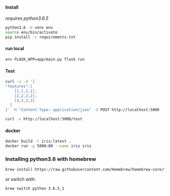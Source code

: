 #### Install

*requires python3.6.5*
```sh
python3.6 -m venv env
source env/bin/activate
pip install -r requirements.txt
```

#### run local

```sh
env FLASK_APP=app/main.py flask run
```

#### Test

```sh
curl -v -d '{
"features":[
    [1,1,1,1],
    [2,2,2,2],
    [3,3,3,3]
  ]
}' -H "Content-Type: application/json" -X POST http://localhost:5000

curl -v http://localhost:5000/test
```

#### docker

```sh
docker build -t iris:latest .
docker run -p 5000:80 --name iris iris
```

### Installing python3.6 with homebrew

```sh
brew install https://raw.githubusercontent.com/Homebrew/homebrew-core/f2a764ef944b1080be64bd88dca9a1d80130c558/Formula/python.rb
```
or switch with:
```sh
brew switch python 3.6.5_1
```
